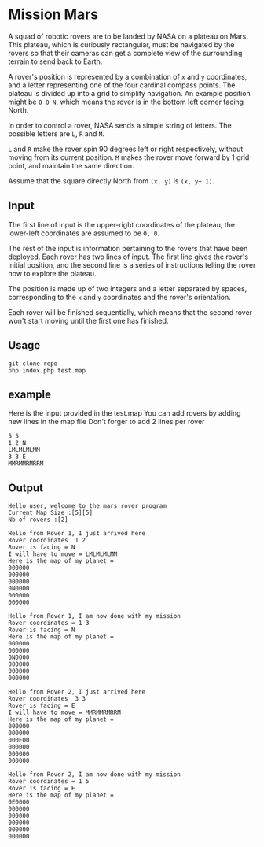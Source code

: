 # Mission Mars

A squad of robotic rovers are to be landed by NASA on a plateau on Mars. This
plateau, which is curiously rectangular, must be navigated by the rovers so
that their cameras can get a complete view of the surrounding terrain to send
back to Earth.

A rover's position is represented by a combination of `x` and `y` coordinates,
and a letter representing one of the four cardinal compass points. The plateau
is divided up into a grid to simplify navigation. An example position might be
`0 0 N`, which means the rover is in the bottom left corner facing North.

In order to control a rover, NASA sends a simple string of letters. The
possible letters are `L`, `R` and `M`.

`L` and `R` make the rover spin 90 degrees left or right respectively, without
moving from its current position. `M` makes the rover move forward by 1 grid
point, and maintain the same direction.

Assume that the square directly North from `(x, y)` is `(x, y+ 1)`.

## Input

The first line of input is the upper-right coordinates of the plateau, the
lower-left coordinates are assumed to be `0, 0`.

The rest of the input is information pertaining to the rovers that have been
deployed. Each rover has two lines of input. The first line gives the rover's
initial position, and the second line is a series of instructions telling the
rover how to explore the plateau.

The position is made up of two integers and a letter separated by spaces,
corresponding to the `x` and `y` coordinates and the rover's orientation.

Each rover will be finished sequentially, which means that the second rover
won't start moving until the first one has finished.



## Usage
```
git clone repo
php index.php test.map
```

## example
Here is the input provided in the test.map
You can add rovers by adding new lines in the map file
Don't forger to add 2 lines per rover
```
5 5
1 2 N
LMLMLMLMM
3 3 E
MMRMMRMRRM
```

## Output
```
Hello user, welcome to the mars rover program
Current Map Size :[5][5]
Nb of rovers :[2]

Hello from Rover 1, I just arrived here
Rover coordinates  1 2
Rover is facing = N 
I will have to move = LMLMLMLMM
Here is the map of my planet = 
000000
000000
000000
0N0000
000000
000000

Hello from Rover 1, I am now done with my mission 
Rover coordinates = 1 3
Rover is facing = N 
Here is the map of my planet = 
000000
000000
0N0000
000000
000000
000000

Hello from Rover 2, I just arrived here
Rover coordinates  3 3
Rover is facing = E 
I will have to move = MMRMMRMRRM
Here is the map of my planet = 
000000
000000
000E00
000000
000000
000000

Hello from Rover 2, I am now done with my mission 
Rover coordinates = 1 5
Rover is facing = E 
Here is the map of my planet = 
0E0000
000000
000000
000000
000000
000000
```